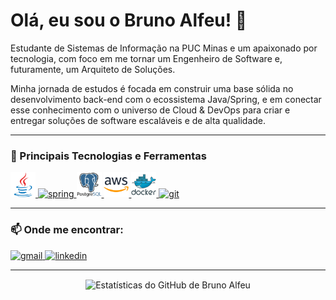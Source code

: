 # Olá, eu sou o Bruno Alfeu! 👋

<p>
  Estudante de Sistemas de Informação na PUC Minas e um apaixonado por tecnologia, com foco em me tornar um Engenheiro de Software e, futuramente, um Arquiteto de Soluções.
</p>

<p>
  Minha jornada de estudos é focada em construir uma base sólida no desenvolvimento back-end com o ecossistema Java/Spring, e em conectar esse conhecimento com o universo de Cloud & DevOps para criar e entregar soluções de software escaláveis e de alta qualidade.
</p>

---

### 🚀 Principais Tecnologias e Ferramentas

<p align="left">
  <a href="https://www.java.com" target="_blank" rel="noreferrer">
    <img src="https://raw.githubusercontent.com/devicons/devicon/master/icons/java/java-original.svg" alt="java" width="40" height="40"/>
  </a>
  <a href="https://spring.io/" target="_blank" rel="noreferrer">
    <img src="https://www.vectorlogo.zone/logos/springio/springio-icon.svg" alt="spring" width="40" height="40"/>
  </a>
  <a href="https://www.postgresql.org" target="_blank" rel="noreferrer">
    <img src="https://raw.githubusercontent.com/devicons/devicon/master/icons/postgresql/postgresql-original-wordmark.svg" alt="postgresql" width="40" height="40"/>
  </a>
  <a href="https://aws.amazon.com" target="_blank" rel="noreferrer">
    <img src="https://raw.githubusercontent.com/devicons/devicon/master/icons/amazonwebservices/amazonwebservices-original-wordmark.svg" alt="aws" width="40" height="40"/>
  </a>
  <a href="https://www.docker.com/" target="_blank" rel="noreferrer">
    <img src="https://raw.githubusercontent.com/devicons/devicon/master/icons/docker/docker-original-wordmark.svg" alt="docker" width="40" height="40"/>
  </a>
  <a href="https://git-scm.com/" target="_blank" rel="noreferrer">
    <img src="https://www.vectorlogo.zone/logos/git-scm/git-scm-icon.svg" alt="git" width="40" height="40"/>
  </a>
</p>

---

### 📫 Onde me encontrar:

<p align="left">
  <a href="mailto:bruno.alfeu.dev@gmail.com">
    <img src="https://img.shields.io/badge/Gmail-D14836?style=for-the-badge&logo=gmail&logoColor=white" alt="gmail">
  </a>
  <a href="https://www.linkedin.com/in/bruno-alfeu-dev" target="_blank">
    <img src="https://img.shields.io/badge/-LinkedIn-%230077B5?style=for-the-badge&logo=linkedin&logoColor=white" alt="linkedin">
  </a>
</p>

---

<!-- Opcional: Estatísticas do GitHub -->
<p align="center">
  <img align="center" src="https://github-readme-stats.vercel.app/api?username=BrunoAlfeu&show_icons=true&theme=dracula&include_all_commits=true&count_private=true" alt="Estatísticas do GitHub de Bruno Alfeu"/>
</p>

